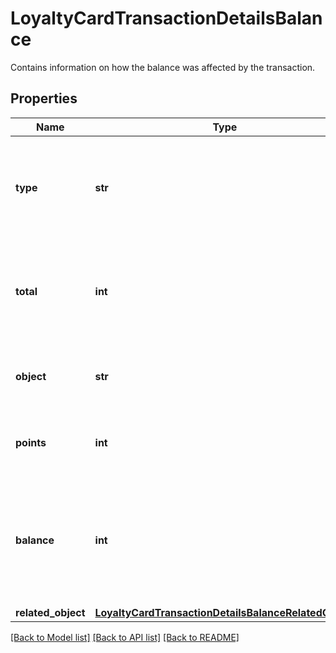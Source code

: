 # LoyaltyCardTransactionDetailsBalance

Contains information on how the balance was affected by the transaction.

## Properties

Name | Type | Description | Notes
------------ | ------------- | ------------- | -------------
**type** | **str** | The type of voucher whose balance is being adjusted due to the transaction. | [optional] [default to 'loyalty_card']
**total** | **int** | The number of all points accumulated on the card as affected by add or subtract operations. | [optional] 
**object** | **str** | The type of the object represented by the JSON. | [optional] [default to 'balance']
**points** | **int** | Points added or subtracted in the transaction. | [optional] 
**balance** | **int** | The available points on the card after the transaction as affected by redemption or rollback. | [optional] 
**related_object** | [**LoyaltyCardTransactionDetailsBalanceRelatedObject**](LoyaltyCardTransactionDetailsBalanceRelatedObject.md) |  | [optional] 

[[Back to Model list]](../README.md#documentation-for-models) [[Back to API list]](../README.md#documentation-for-api-endpoints) [[Back to README]](../README.md)


